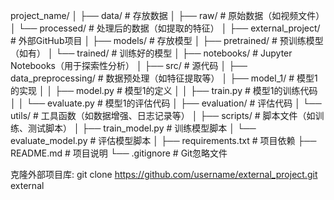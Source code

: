 project_name/
│
├── data/                        # 存放数据
│   ├── raw/                     # 原始数据（如视频文件）
│   └── processed/               # 处理后的数据（如提取的特征）
│
├── external_project/                    # 外部GitHub项目
│
├── models/                      # 存放模型
│   ├── pretrained/              # 预训练模型（如有）
│   └── trained/                 # 训练好的模型
│
├── notebooks/                   # Jupyter Notebooks（用于探索性分析）
│
├── src/                         # 源代码
│   ├── data_preprocessing/      # 数据预处理（如特征提取等）
│   ├── model_1/                 # 模型1的实现
│   │   ├── model.py             # 模型1的定义
│   │   ├── train.py             # 模型1的训练代码
│   │   └── evaluate.py          # 模型1的评估代码
│   ├── evaluation/              # 评估代码
│   └── utils/                   # 工具函数（如数据增强、日志记录等）
│
├── scripts/                     # 脚本文件（如训练、测试脚本）
│   ├── train_model.py           # 训练模型脚本
│   └── evaluate_model.py        # 评估模型脚本
│
├── requirements.txt             # 项目依赖
├── README.md                    # 项目说明
└── .gitignore                   # Git忽略文件



克隆外部项目库: 
    git clone https://github.com/username/external_project.git external
